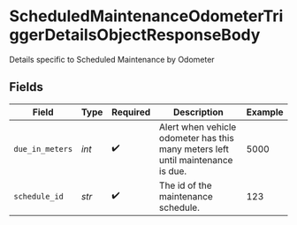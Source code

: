 # ScheduledMaintenanceOdometerTriggerDetailsObjectResponseBody

Details specific to Scheduled Maintenance by Odometer


## Fields

| Field                                                                           | Type                                                                            | Required                                                                        | Description                                                                     | Example                                                                         |
| ------------------------------------------------------------------------------- | ------------------------------------------------------------------------------- | ------------------------------------------------------------------------------- | ------------------------------------------------------------------------------- | ------------------------------------------------------------------------------- |
| `due_in_meters`                                                                 | *int*                                                                           | :heavy_check_mark:                                                              | Alert when vehicle odometer has this many meters left until maintenance is due. | 5000                                                                            |
| `schedule_id`                                                                   | *str*                                                                           | :heavy_check_mark:                                                              | The id of the maintenance schedule.                                             | 123                                                                             |